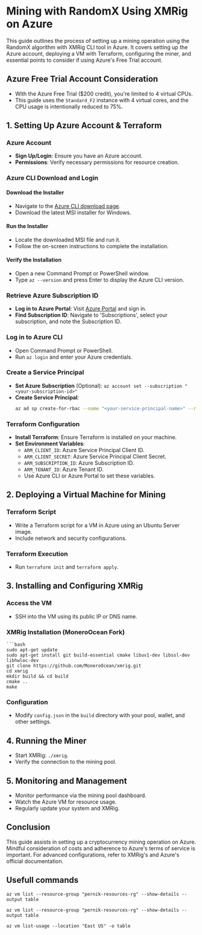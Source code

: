 # Mining with RandomX Using XMRig on Azure

This guide outlines the process of setting up a mining operation using the RandomX algorithm with XMRig CLI tool in Azure. It covers setting up the Azure account, deploying a VM with Terraform, configuring the miner, and essential points to consider if using Azure's Free Trial account.

## **Azure Free Trial Account Consideration**
- With the Azure Free Trial ($200 credit), you're limited to 4 virtual CPUs.
- This guide uses the `Standard_F2` instance with 4 virtual cores, and the CPU usage is intentionally reduced to 75%.

## **1. Setting Up Azure Account & Terraform**

### Azure Account
- **Sign Up/Login**: Ensure you have an Azure account.
- **Permissions**: Verify necessary permissions for resource creation.

### Azure CLI Download and Login

#### Download the Installer
- Navigate to the [Azure CLI download page](https://docs.microsoft.com/en-us/cli/azure/install-azure-cli-windows?tabs=azure-cli).
- Download the latest MSI installer for Windows.

#### Run the Installer
- Locate the downloaded MSI file and run it.
- Follow the on-screen instructions to complete the installation.

#### Verify the Installation
- Open a new Command Prompt or PowerShell window.
- Type `az --version` and press Enter to display the Azure CLI version.

### Retrieve Azure Subscription ID
- **Log in to Azure Portal**: Visit [Azure Portal](https://portal.azure.com) and sign in.
- **Find Subscription ID**: Navigate to 'Subscriptions', select your subscription, and note the Subscription ID.

### Log in to Azure CLI
- Open Command Prompt or PowerShell.
- Run `az login` and enter your Azure credentials.

### Create a Service Principal
- **Set Azure Subscription** (Optional): `az account set --subscription "<your-subscription-id>"`
- **Create Service Principal**: 
   ```bash
   az ad sp create-for-rbac --name "<your-service-principal-name>" --role Contributor --scopes /subscriptions/<your-subscription-id>
### Terraform Configuration
- **Install Terraform**: Ensure Terraform is installed on your machine.
- **Set Environment Variables**:
  - `ARM_CLIENT_ID`: Azure Service Principal Client ID.
  - `ARM_CLIENT_SECRET`: Azure Service Principal Client Secret.
  - `ARM_SUBSCRIPTION_ID`: Azure Subscription ID.
  - `ARM_TENANT_ID`: Azure Tenant ID.
  - Use Azure CLI or Azure Portal to set these variables.

## **2. Deploying a Virtual Machine for Mining**

### Terraform Script
- Write a Terraform script for a VM in Azure using an Ubuntu Server image.
- Include network and security configurations.

### Terraform Execution
- Run `terraform init` and `terraform apply`.

## **3. Installing and Configuring XMRig**

### Access the VM
- SSH into the VM using its public IP or DNS name.

### XMRig Installation (MoneroOcean Fork)
  
    ```bash
    sudo apt-get update
    sudo apt-get install git build-essential cmake libuv1-dev libssl-dev libhwloc-dev
    git clone https://github.com/MoneroOcean/xmrig.git
    cd xmrig
    mkdir build && cd build
    cmake ..
    make

### Configuration
- Modify `config.json` in the `build` directory with your pool, wallet, and other settings.

## **4. Running the Miner**

- Start XMRig: `./xmrig`.
- Verify the connection to the mining pool.

## **5. Monitoring and Management**

- Monitor performance via the mining pool dashboard.
- Watch the Azure VM for resource usage.
- Regularly update your system and XMRig.

## **Conclusion**

This guide assists in setting up a cryptocurrency mining operation on Azure. Mindful consideration of costs and adherence to Azure's terms of service is important. For advanced configurations, refer to XMRig's and Azure's official documentation.


## Usefull commands

```
az vm list --resource-group "pernik-resources-rg" --show-details --output table
```

```
az vm list --resource-group "pernik-resources-rg" --show-details --output table
```
```
az vm list-usage --location "East US" -o table
```